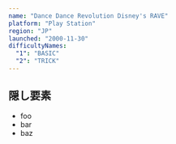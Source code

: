 ```yaml
---
name: "Dance Dance Revolution Disney's RAVE"
platform: "Play Station"
region: "JP"
launched: "2000-11-30"
difficultyNames:
  "1": "BASIC"
  "2": "TRICK"
---
```


## 隠し要素

- foo
- bar
- baz
